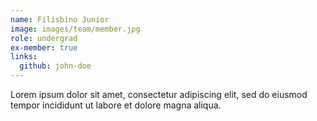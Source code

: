 ```yaml
---
name: Filisbino Junior
image: images/team/member.jpg
role: undergrad
ex-member: true
links:
  github: john-doe
---
```


Lorem ipsum dolor sit amet, consectetur adipiscing elit, sed do eiusmod tempor incididunt ut labore et dolore magna aliqua.
